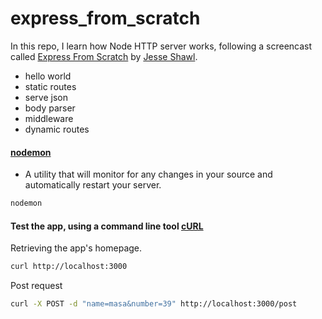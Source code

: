 # express_from_scratch

In this repo, I learn how Node HTTP server works, following a screencast called
[Express From Scratch](https://jesse.sh/express-from-scratch/) by [Jesse Shawl](https://jesse.sh/).

- hello world
- static routes
- serve json
- body parser
- middleware
- dynamic routes

#### [nodemon](http://nodemon.io/)
- A utility that will monitor for any changes in your source and automatically restart your server.

```bash
nodemon
```

#### Test the app, using a command line tool [cURL](https://en.wikipedia.org/wiki/CURL)

Retrieving the app's homepage.

```bash
curl http://localhost:3000
```

Post request

```bash
curl -X POST -d "name=masa&number=39" http://localhost:3000/post
```
